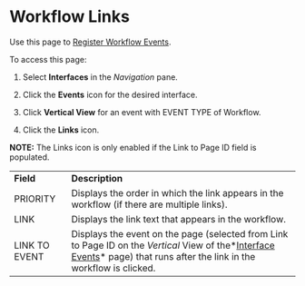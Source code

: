 # Workflow Links

<div class="use">

Use this page to [Register Workflow
Events](../Use_Cases/Register_Workflow_Events.htm).

</div>

To access this page:

1.  Select **Interfaces** in the *Navigation* pane.

2.  Click the **Events** icon for the desired interface.

3.  Click **Vertical View** for an event with EVENT TYPE of Workflow.

4.  Click the **Links** icon.

**NOTE:** The Links icon is only enabled if the Link to Page ID field is
populated.

|               |                                                                                                                                                                                                  |
| ------------- | ------------------------------------------------------------------------------------------------------------------------------------------------------------------------------------------------ |
| **Field**     | **Description**                                                                                                                                                                                  |
| PRIORITY      | Displays the order in which the link appears in the workflow (if there are multiple links).                                                                                                      |
| LINK          | Displays the link text that appears in the workflow.                                                                                                                                             |
| LINK TO EVENT | Displays the event on the page (selected from Link to Page ID on the *Vertical* View of the*[Interface Events](Interface_Events.htm)* page) that runs after the link in the workflow is clicked. |
